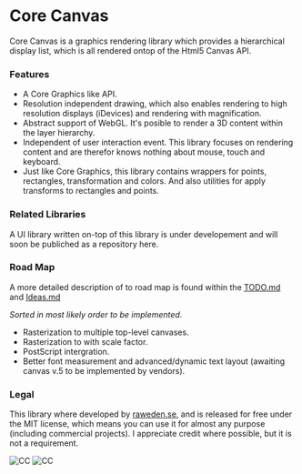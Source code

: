 # Core Canvas

Core Canvas is a graphics rendering library which provides a hierarchical display list, which is all rendered ontop of the Html5 Canvas API. 

### Features 
* A Core Graphics like API. 
* Resolution independent drawing, which also enables rendering to high resolution displays (iDevices) and rendering with magnification.
* Abstract support of WebGL. It's posible to render a 3D content within the layer hierarchy. 
* Independent of user interaction event. This library focuses on rendering content and are therefor knows nothing about mouse, touch and keyboard.
* Just like Core Graphics, this library contains wrappers for points, rectangles, transformation and colors. And also utilities for apply transforms to rectangles and points.

### Related Libraries

A UI library written on-top of this library is under developement and will soon be publiched as a repository here.

### Road Map
A more detailed description of to road map is found within the [TODO.md](https://github.com/raweden/CoreCanvas/blob/master/Todo.md) and [Ideas.md](https://github.com/raweden/CoreCanvas/blob/master/Ideas.md) 

*Sorted in most likely order to be implemented.*

* Rasterization to multiple top-level canvases.
* Rasterization to with scale factor.
* PostScript intergration.
* Better font measurement and advanced/dynamic text layout (awaiting canvas v.5 to be implemented by vendors).

### Legal

This library where developed by [raweden.se](http://raweden.se), and is released for free under the MIT license, which means you can use it for almost any purpose (including commercial projects). I appreciate credit where possible, but it is not a requirement.

![CC](http://raweden.se/public/github/by.png)  ![CC](http://raweden.se/public/github/sa.png)